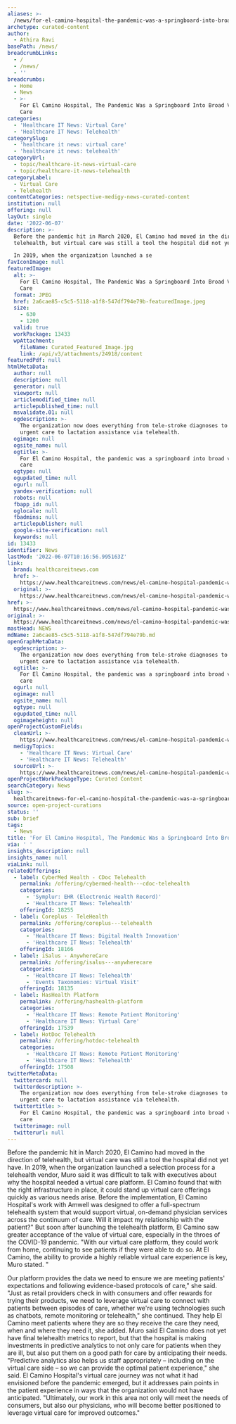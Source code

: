 ```yaml
---
aliases: >-
  /news/for-el-camino-hospital-the-pandemic-was-a-springboard-into-broad-virtual-care
archetype: curated-content
author:
  - Athira Ravi
basePath: /news/
breadcrumbLinks:
  - /
  - /news/
  - ''
breadcrumbs:
  - Home
  - News
  - >-
    For El Camino Hospital, The Pandemic Was a Springboard Into Broad Virtual
    Care
categories:
  - 'Healthcare IT News: Virtual Care'
  - 'Healthcare IT News: Telehealth'
categorySlug:
  - 'healthcare it news: virtual care'
  - 'healthcare it news: telehealth'
categoryUrl:
  - topic/healthcare-it-news-virtual-care
  - topic/healthcare-it-news-telehealth
categoryLabel:
  - Virtual Care
  - Telehealth
contentCategories: netspective-medigy-news-curated-content
institution: null
offering: null
layOut: single
date: '2022-06-07'
description: >-
  Before the pandemic hit in March 2020, El Camino had moved in the direction of
  telehealth, but virtual care was still a tool the hospital did not yet have.

  In 2019, when the organization launched a se
favIconImage: null
featuredImage:
  alt: >-
    For El Camino Hospital, The Pandemic Was a Springboard Into Broad Virtual
    Care
  format: JPEG
  href: 2a6cae85-c5c5-5118-a1f8-547df794e79b-featuredImage.jpeg
  size:
    - 630
    - 1200
  valid: true
  workPackage: 13433
  wpAttachment:
    fileName: Curated_Featured_Image.jpg
    link: /api/v3/attachments/24918/content
featuredPdf: null
htmlMetaData:
  author: null
  description: null
  generator: null
  viewport: null
  articlemodified_time: null
  articlepublished_time: null
  msvalidate.01: null
  ogdescription: >-
    The organization now does everything from tele-stroke diagnoses to virtual
    urgent care to lactation assistance via telehealth.
  ogimage: null
  ogsite_name: null
  ogtitle: >-
    For El Camino Hospital, the pandemic was a springboard into broad virtual
    care
  ogtype: null
  ogupdated_time: null
  ogurl: null
  yandex-verification: null
  robots: null
  fbapp_id: null
  oglocale: null
  fbadmins: null
  articlepublisher: null
  google-site-verification: null
  keywords: null
id: 13433
identifier: News
lastMod: '2022-06-07T10:16:56.995163Z'
link:
  brand: healthcareitnews.com
  href: >-
    https://www.healthcareitnews.com/news/el-camino-hospital-pandemic-was-springboard-broad-virtual-care
  original: >-
    https://www.healthcareitnews.com/news/el-camino-hospital-pandemic-was-springboard-broad-virtual-care
href: >-
  https://www.healthcareitnews.com/news/el-camino-hospital-pandemic-was-springboard-broad-virtual-care
original: >-
  https://www.healthcareitnews.com/news/el-camino-hospital-pandemic-was-springboard-broad-virtual-care
mastHead: NEWS
mdName: 2a6cae85-c5c5-5118-a1f8-547df794e79b.md
openGraphMetaData:
  ogdescription: >-
    The organization now does everything from tele-stroke diagnoses to virtual
    urgent care to lactation assistance via telehealth.
  ogtitle: >-
    For El Camino Hospital, the pandemic was a springboard into broad virtual
    care
  ogurl: null
  ogimage: null
  ogsite_name: null
  ogtype: null
  ogupdated_time: null
  ogimageheight: null
openProjectCustomFields:
  cleanUrl: >-
    https://www.healthcareitnews.com/news/el-camino-hospital-pandemic-was-springboard-broad-virtual-care
  medigyTopics:
    - 'Healthcare IT News: Virtual Care'
    - 'Healthcare IT News: Telehealth'
  sourceUrl: >-
    https://www.healthcareitnews.com/news/el-camino-hospital-pandemic-was-springboard-broad-virtual-care
openProjectWorkPackageType: Curated Content
searchCategory: News
slug: >-
  healthcareitnews-for-el-camino-hospital-the-pandemic-was-a-springboard-into-broad-virtual-care
source: open-project-curations
status: ''
sub: brief
tags:
  - News
title: 'For El Camino Hospital, The Pandemic Was a Springboard Into Broad Virtual Care'
via: ' '
insights_description: null
insights_name: null
viaLink: null
relatedOfferings:
  - label: CyberMed Health - CDoc Telehealth
    permalink: /offering/cybermed-health---cdoc-telehealth
    categories:
      - 'Symplur: EHR (Electronic Health Record)'
      - 'Healthcare IT News: Telehealth'
    offeringId: 18255
  - label: Coreplus - TeleHealth
    permalink: /offering/coreplus---telehealth
    categories:
      - 'Healthcare IT News: Digital Health Innovation'
      - 'Healthcare IT News: Telehealth'
    offeringId: 18166
  - label: iSalus - AnywhereCare
    permalink: /offering/isalus---anywherecare
    categories:
      - 'Healthcare IT News: Telehealth'
      - 'Events Taxonomies: Virtual Visit'
    offeringId: 18135
  - label: HasHealth Platform
    permalink: /offering/hashealth-platform
    categories:
      - 'Healthcare IT News: Remote Patient Monitoring'
      - 'Healthcare IT News: Virtual Care'
    offeringId: 17539
  - label: HotDoc Telehealth
    permalink: /offering/hotdoc-telehealth
    categories:
      - 'Healthcare IT News: Remote Patient Monitoring'
      - 'Healthcare IT News: Telehealth'
    offeringId: 17508
twitterMetaData:
  twittercard: null
  twitterdescription: >-
    The organization now does everything from tele-stroke diagnoses to virtual
    urgent care to lactation assistance via telehealth.
  twittertitle: >-
    For El Camino Hospital, the pandemic was a springboard into broad virtual
    care
  twitterimage: null
  twitterurl: null
---
```

<p>Before the pandemic hit in March 2020, El Camino had moved in the direction of telehealth, but virtual care was still a tool the hospital did not yet have.
In 2019, when the organization launched a selection process for a telehealth vendor, Muro said it was difficult to talk with executives about why the hospital needed a virtual care platform.
El Camino found that with the right infrastructure in place, it could stand up virtual care offerings quickly as various needs arise.
Before the implementation, El Camino Hospital's work with Amwell was designed to offer a full-spectrum telehealth system that would support virtual, on-demand physician services across the continuum of care.
Will it impact my relationship with the patient?" But soon after launching the telehealth platform, El Camino saw greater acceptance of the value of virtual care, especially in the throes of the COVID-19 pandemic.
"With our virtual care platform, they could work from home, continuing to see patients if they were able to do so.
At El Camino, the ability to provide a highly reliable virtual care experience is key, Muro stated.
"</p><p>Our platform provides the data we need to ensure we are meeting patients' expectations and following evidence-based protocols of care," she said.
"Just as retail providers check in with consumers and offer rewards for trying their products, we need to leverage virtual care to connect with patients between episodes of care, whether we're using technologies such as chatbots, remote monitoring or telehealth," she continued.
They help El Camino meet patients where they are so they receive the care they need, when and where they need it, she added.
Muro said El Camino does not yet have final telehealth metrics to report, but that the hospital is making investments in predictive analytics to not only care for patients when they are ill, but also put them on a good path for care by anticipating their needs.
"Predictive analytics also helps us staff appropriately – including on the virtual care side – so we can provide the optimal patient experience," she said.
El Camino Hospital's virtual care journey was not what it had envisioned before the pandemic emerged, but it addresses pain points in the patient experience in ways that the organization would not have anticipated.
"Ultimately, our work in this area not only will meet the needs of consumers, but also our physicians, who will become better positioned to leverage virtual care for improved outcomes."</p>